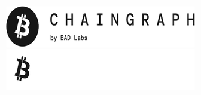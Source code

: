 <h3 align="center">
  <img
    src="https://raw.githubusercontent.com/badaitech/.github/main/profile/light_logo.png#gh-dark-mode-only"
    height="110"
  />
  <img
    src="https://raw.githubusercontent.com/badaitech/.github/main/profile/dark_logo.png#gh-light-mode-only"
    height="110"
  />
</h3>
